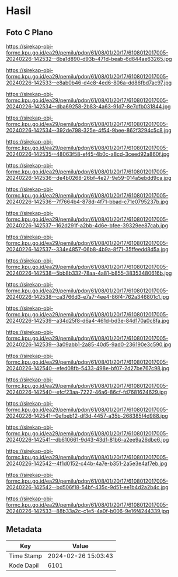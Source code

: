# Hasil

## Foto C Plano

https://sirekap-obj-formc.kpu.go.id/ea29/pemilu/pdpr/61/08/01/20/17/6108012017005-20240226-142532--6ba1d890-d93b-471d-beab-6d844ae63265.jpg

https://sirekap-obj-formc.kpu.go.id/ea29/pemilu/pdpr/61/08/01/20/17/6108012017005-20240226-142533--e8ab0b46-d4c8-4ed6-806a-dd86fbd7ac97.jpg

https://sirekap-obj-formc.kpu.go.id/ea29/pemilu/pdpr/61/08/01/20/17/6108012017005-20240226-142534--dba69258-2b83-4a63-91d7-8e7dfb031844.jpg

https://sirekap-obj-formc.kpu.go.id/ea29/pemilu/pdpr/61/08/01/20/17/6108012017005-20240226-142534--392de798-325e-4f54-9bee-862f3294c5c8.jpg

https://sirekap-obj-formc.kpu.go.id/ea29/pemilu/pdpr/61/08/01/20/17/6108012017005-20240226-142535--48063f58-ef45-4b0c-a8cd-3ceed92a860f.jpg

https://sirekap-obj-formc.kpu.go.id/ea29/pemilu/pdpr/61/08/01/20/17/6108012017005-20240226-142536--de4b0268-26bf-4e27-9e59-014a5ebdd9ca.jpg

https://sirekap-obj-formc.kpu.go.id/ea29/pemilu/pdpr/61/08/01/20/17/6108012017005-20240226-142536--7f7664b4-878d-4f71-bbad-c71e0795237b.jpg

https://sirekap-obj-formc.kpu.go.id/ea29/pemilu/pdpr/61/08/01/20/17/6108012017005-20240226-142537--162d291f-a2bb-4d6e-bfee-39329ee87cab.jpg

https://sirekap-obj-formc.kpu.go.id/ea29/pemilu/pdpr/61/08/01/20/17/6108012017005-20240226-142537--334e4857-06b8-4b9a-8f71-35ffeedd8d5a.jpg

https://sirekap-obj-formc.kpu.go.id/ea29/pemilu/pdpr/61/08/01/20/17/6108012017005-20240226-142538--5bb8b332-78aa-4a81-b855-38353480616b.jpg

https://sirekap-obj-formc.kpu.go.id/ea29/pemilu/pdpr/61/08/01/20/17/6108012017005-20240226-142538--ca3766d3-e7a7-4ee4-86f4-762a346801c1.jpg

https://sirekap-obj-formc.kpu.go.id/ea29/pemilu/pdpr/61/08/01/20/17/6108012017005-20240226-142539--a34d25f8-d6a4-461d-bd3e-84d170a0c8fa.jpg

https://sirekap-obj-formc.kpu.go.id/ea29/pemilu/pdpr/61/08/01/20/17/6108012017005-20240226-142539--3a09abb1-2a85-40d5-9ad0-236190e3c590.jpg

https://sirekap-obj-formc.kpu.go.id/ea29/pemilu/pdpr/61/08/01/20/17/6108012017005-20240226-142540--efed08fb-5433-498e-bf07-2d27be767c98.jpg

https://sirekap-obj-formc.kpu.go.id/ea29/pemilu/pdpr/61/08/01/20/17/6108012017005-20240226-142540--efcf23aa-7222-46a6-86cf-fd7681624629.jpg

https://sirekap-obj-formc.kpu.go.id/ea29/pemilu/pdpr/61/08/01/20/17/6108012017005-20240226-142541--0efbeb12-df3d-4457-a35b-268385f4d988.jpg

https://sirekap-obj-formc.kpu.go.id/ea29/pemilu/pdpr/61/08/01/20/17/6108012017005-20240226-142541--db610661-9d43-43df-81b6-a2ee9a26dbe6.jpg

https://sirekap-obj-formc.kpu.go.id/ea29/pemilu/pdpr/61/08/01/20/17/6108012017005-20240226-142542--4f1d0152-c44b-4a7e-b351-2a5e3e4af7eb.jpg

https://sirekap-obj-formc.kpu.go.id/ea29/pemilu/pdpr/61/08/01/20/17/6108012017005-20240226-142542--bd506f18-54bf-435c-9d51-ee1b4d2a2b4c.jpg

https://sirekap-obj-formc.kpu.go.id/ea29/pemilu/pdpr/61/08/01/20/17/6108012017005-20240226-142533--88b33a2c-c1e5-4a0f-b006-9e16f4244339.jpg


## Metadata

| Key        | Value               |
| ---------- | ------------------- |
| Time Stamp | 2024-02-26 15:03:43 |
| Kode Dapil | 6101                |



